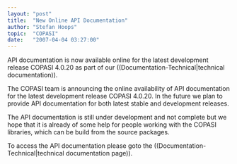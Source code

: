 ```yaml
---
layout: "post"
title:  "New Online API Documentation"
author: "Stefan Hoops"
topic:  "COPASI"
date:   "2007-04-04 03:27:00"
---
```


API documentation is now available online for the latest development release COPASI 4.0.20 as part of our ((Documentation-Technical|technical documentation)).

The COPASI team is announcing the online availability of API documentation for the latest development release COPASI 4.0.20. In the future we plan to provide API documentation for both latest stable and development releases. 

The API documentation is still under development and not complete but we hope that it is already of some help for people working with the COPASI libraries, which can be build from the source packages.

To access the API documentation please goto the ((Documentation-Technical|technical documentation page)). 

